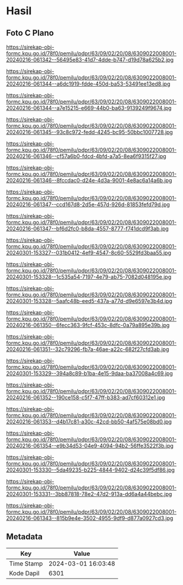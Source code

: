 # Hasil

## Foto C Plano

https://sirekap-obj-formc.kpu.go.id/78f0/pemilu/pdpr/63/09/02/20/08/6309022008001-20240216-061342--56495e83-41d7-4dde-b747-d19d78a625b2.jpg

https://sirekap-obj-formc.kpu.go.id/78f0/pemilu/pdpr/63/09/02/20/08/6309022008001-20240216-061344--a6dc1919-fdde-450d-ba53-53491ee13ed8.jpg

https://sirekap-obj-formc.kpu.go.id/78f0/pemilu/pdpr/63/09/02/20/08/6309022008001-20240216-061344--a7e15215-e669-44b0-ba63-9139249f9674.jpg

https://sirekap-obj-formc.kpu.go.id/78f0/pemilu/pdpr/63/09/02/20/08/6309022008001-20240216-061345--93c8c972-fedd-4245-bc95-50bbc1007728.jpg

https://sirekap-obj-formc.kpu.go.id/78f0/pemilu/pdpr/63/09/02/20/08/6309022008001-20240216-061346--cf57a6b0-fdcd-4bfd-a7a5-8ea6f9315f27.jpg

https://sirekap-obj-formc.kpu.go.id/78f0/pemilu/pdpr/63/09/02/20/08/6309022008001-20240216-061346--8fccdac0-d24e-4d3a-9001-4e8ac6a14a6b.jpg

https://sirekap-obj-formc.kpu.go.id/78f0/pemilu/pdpr/63/09/02/20/08/6309022008001-20240216-061347--ccd167d8-2d5e-457d-926d-81853fefd79d.jpg

https://sirekap-obj-formc.kpu.go.id/78f0/pemilu/pdpr/63/09/02/20/08/6309022008001-20240216-061347--bf6d2fc0-b8da-4557-8777-f741dcd9f3ab.jpg

https://sirekap-obj-formc.kpu.go.id/78f0/pemilu/pdpr/63/09/02/20/08/6309022008001-20240301-153327--031b0412-4ef9-4547-8c60-5529fd3baa55.jpg

https://sirekap-obj-formc.kpu.go.id/78f0/pemilu/pdpr/63/09/02/20/08/6309022008001-20240301-153328--1c535a54-7197-4e79-ab75-7082d048195e.jpg

https://sirekap-obj-formc.kpu.go.id/78f0/pemilu/pdpr/63/09/02/20/08/6309022008001-20240301-153328--5aafc48b-eed5-437a-a77d-d9e6597e3b4d.jpg

https://sirekap-obj-formc.kpu.go.id/78f0/pemilu/pdpr/63/09/02/20/08/6309022008001-20240216-061350--6fecc363-9fcf-453c-8dfc-0a79a895e39b.jpg

https://sirekap-obj-formc.kpu.go.id/78f0/pemilu/pdpr/63/09/02/20/08/6309022008001-20240216-061351--32c79296-fb7a-46ae-a22c-682f27cfd3ab.jpg

https://sirekap-obj-formc.kpu.go.id/78f0/pemilu/pdpr/63/09/02/20/08/6309022008001-20240301-153329--394a8c89-b1ba-4e15-9daa-ba37008a4c69.jpg

https://sirekap-obj-formc.kpu.go.id/78f0/pemilu/pdpr/63/09/02/20/08/6309022008001-20240216-061352--190ce158-c5f7-47ff-b383-ad7cf60312e1.jpg

https://sirekap-obj-formc.kpu.go.id/78f0/pemilu/pdpr/63/09/02/20/08/6309022008001-20240216-061353--d4b17c81-a30c-42cd-bb50-4af575e08bd0.jpg

https://sirekap-obj-formc.kpu.go.id/78f0/pemilu/pdpr/63/09/02/20/08/6309022008001-20240216-061354--e9b34d53-04e9-4094-94b2-56ffe3522f3b.jpg

https://sirekap-obj-formc.kpu.go.id/78f0/pemilu/pdpr/63/09/02/20/08/6309022008001-20240301-153330--5da49235-b225-4844-9402-d24c39f5df86.jpg

https://sirekap-obj-formc.kpu.go.id/78f0/pemilu/pdpr/63/09/02/20/08/6309022008001-20240301-153331--3bb87818-78e2-47d2-913a-dd6a4a44bebc.jpg

https://sirekap-obj-formc.kpu.go.id/78f0/pemilu/pdpr/63/09/02/20/08/6309022008001-20240216-061343--815b9e4e-3502-4955-9df9-d877a0927cd3.jpg


## Metadata

| Key        | Value               |
| ---------- | ------------------- |
| Time Stamp | 2024-03-01 16:03:48 |
| Kode Dapil | 6301                |



